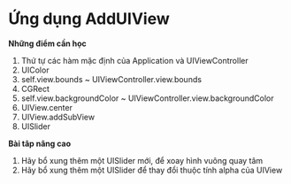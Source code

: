 # Ứng dụng AddUIView

**Những điểm cần học**
1. Thứ tự các hàm mặc định của Application và UIViewController
2. UIColor
3. self.view.bounds ~ UIViewController.view.bounds
4. CGRect
5. self.view.backgroundColor ~ UIViewController.view.backgroundColor
6. UIView.center
7. UIView.addSubView
8. UISlider


**Bài tâp nâng cao**
1. Hãy bổ xung thêm một UISlider mới, để xoay hình vuông quay tâm
2. Hãy bổ xung thêm một UISlider để thay đổi thuộc tính alpha của UIView
